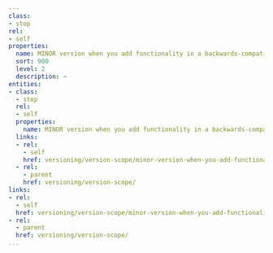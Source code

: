 ```yaml
---
class:
- stop
rel:
- self
properties:
  name: MINOR version when you add functionality in a backwards-compatible manner,
  sort: 900
  level: 2
  description: ~
entities:
- class:
  - stop
  rel:
  - self
  properties:
    name: MINOR version when you add functionality in a backwards-compatible manner,
  links:
  - rel:
    - self
    href: versioning/version-scope/minor-version-when-you-add-functionality-in-a-backwards-compatible-manner,.md
  - rel:
    - parent
    href: versioning/version-scope/
links:
- rel:
  - self
  href: versioning/version-scope/minor-version-when-you-add-functionality-in-a-backwards-compatible-manner,.md
- rel:
  - parent
  href: versioning/version-scope/
...
```

